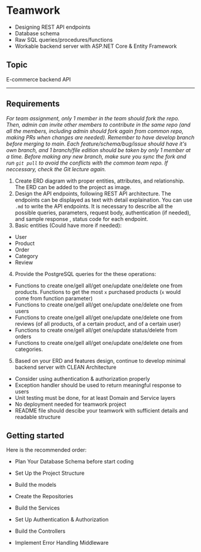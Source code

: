 # Teamwork

- Designing REST API endpoints
- Database schema
- Raw SQL queries/procedures/functions
- Workable backend server with ASP.NET Core & Entity Framework

## Topic

E-commerce backend API

---

## Requirements

_For team assignment, only 1 member in the team should fork the repo. Then, admin can invite other members to contribute in the same repo (and all the members, including admin should fork again from common repo, making PRs when changes are needed). Remember to have develop branch before merging to main. Each feature/schema/bug/issue should have it's own branch, and 1 branch/file edition should be taken by only 1 member at a time. Before making any new branch, make sure you sync the fork and run `git pull` to avoid the conflicts with the common team repo. If neccessary, check the Git lecture again._

1. Create ERD diagram with proper entities, attributes, and relationship. The ERD can be added to the project as image.
2. Design the API endpoints, following REST API architecture. The endpoints can be displayed as text with detail explaination. You can use `.md` to write the API endpoints. It is necessary to describe all the possible queries, parameters, request body, authentication (if needed), and sample response , status code for each endpoint.
3. Basic entities (Could have more if needed):

- User
- Product
- Order
- Category
- Review

4. Provide the PostgreSQL queries for the these operations:

- Functions to create one/gell all/get one/update one/delete one from products. Functions to get the most `x` purchased products (`x` would come from function parameter)
- Functions to create one/gell all/get one/update one/delete one from users
- Functions to create one/gell all/get one/update one/delete one from reviews (of all products, of a certain product, and of a certain user)
- Functions to create one/gell all/get one/update status/delete from orders
- Functions to create one/gell all/get one/update one/delete one from categories.

5. Based on your ERD and features design, continue to develop minimal backend server with CLEAN Architecture

- Consider using authentication & authorization properly
- Exception handler should be used to return meaningful response to users
- Unit testing must be done, for at least Domain and Service layers
- No deployment needed for teamwork project
- README file should descibe your teamwork with sufficient details and readable structure

## Getting started

Here is the recommended order:

- Plan Your Database Schema before start coding

- Set Up the Project Structure

- Build the models

- Create the Repositories

- Build the Services

- Set Up Authentication & Authorization

- Build the Controllers

- Implement Error Handling Middleware

